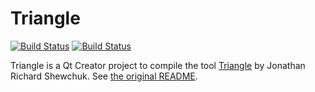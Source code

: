 # Triangle

[![Build Status](https://travis-ci.org/richelbilderbeek/Triangle.svg?branch=master)](https://travis-ci.org/richelbilderbeek/Triangle)
[![Build Status](https://travis-ci.org/richelbilderbeek/Triangle.svg?branch=develop)](https://travis-ci.org/richelbilderbeek/Triangle)

Triangle is a Qt Creator project to compile the tool [Triangle](http://www.cs.cmu.edu/%7Equake/triangle.html) by Jonathan Richard Shewchuk. See [the original README](README).
